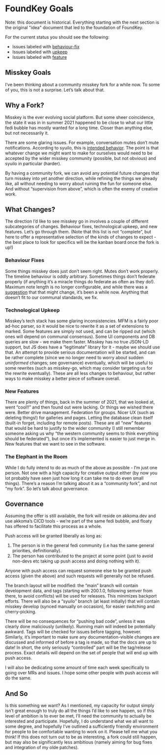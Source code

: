 # FoundKey Goals
Note: this document is historical.
Everything starting with the next section is the original "idea" document that led to the foundation of FoundKey.

For the current status you should see the following:
* Issues labeled with [behaviour-fix](https://akkoma.dev/FoundKeyGang/FoundKey/issues?labels=44)
* Issues labeled with [upkeep](https://akkoma.dev/FoundKeyGang/FoundKey/issues?labels=43)
* Issues labeled with [feature](https://akkoma.dev/FoundKeyGang/FoundKey/issues?labels=42)

## Misskey Goals
I’ve been thinking about a community misskey fork for a while now. To some of you, this is not a surprise. Let’s talk about that.

## Why a Fork?
Misskey is the ever evolving social platform. But some sheer coincidence, the state it was in in summer 2021 happened to be close to what our little fedi bubble has mostly wanted for a long time. Closer than anything else, but not necessarily it.

There are some glaring issues. For example, conversation mutes don’t mute notifications. According to syuilo, this is [intended behavior](https://github.com/misskey-dev/misskey/issues/8102#issuecomment-1035080526). The point is that whatever change we might want to make for ourselves would need to be accepted by the wider misskey community (possible, but not obvious) and syuilo in particular (harder).

By having a community fork, we can avoid any potential future changes that turn misskey into yet another direction, while refining the things we already like, all without needing to worry about ruining the fun for someone else. And without “supervision from above”, which is often the enemy of creative work.

## What Changes?
The direction I’d like to see misskey go in involves a couple of different subcategories of changes. Behaviour fixes, technological upkeep, and new features. Let’s go through them. (Note that this list is not “complete”, but here to offer a representative selection of the kinds of changes to expect - the best place to look for specifics will be the kanban board once the fork is up!)

### Behaviour Fixes
Some things misskey does just don’t seem right. Mutes don’t work properly. The timeline behaviour is oddly arbitrary. Sometimes things don’t federate properly (if anything it’s a miracle things do federate as often as they do!). Maximum note length is no longer configurable, and while there was a [suggestion](https://github.com/misskey-dev/misskey/issues/8323) that that might change, it’s been a while now.
Anything that doesn’t fit to our communal standards, we fix.

### Technological Upkeep
Misskey’s tech stack has some glaring inconsistencies. MFM is a fairly poor ad-hoc parser, so it would be nice to rewrite it as a set of extensions to marked. Some features are simply not used, and can be ripped out (which ones will depend on communal consensus). Some UI components and DB queries are slow - we make them faster. Misskey has no true JSON-LD support, but JS does have a “legitimate” library for it - maybe we should use that.
An attempt to provide serious documentation will be started, and can be rather complete (since we no longer need to worry about sudden *uninformed* changes; see governance) eventually, which will be useful to some rewrites (such as misskey-go, which may consider targeting us for the rewrite eventually).
These are all less changes to behaviour, but rather ways to make misskey a better piece of software overall.

### New Features
There are plenty of things, back in the summer of 2021, that we looked at, went “cool!!” and then found out were lacking. Or things we wished there were.
Better drive management. Federation for groups. Nicer UX (such as deleting things!) for galleries and pages. Letting the database clean itself (built-in forget, including for remote posts).
These are all “new” features that would be hard to justify to the wider community (I still remember someone asking us why “the western community seems to think everything should be federated”), but once it’s implemented is easier to just merge in.
New features that we want to see in the software.

### The Elephant in the Room
While I do fully intend to do as much of the above as possible - I’m just one person. Not one with a high capacity for creative output either (by now you lot probably have seen just how long it can take me to do even small things).
There’s a reason I’m talking about it as a “community fork”, and not “my fork”. So let’s talk about governance.

## Governance
Assuming the offer is still available, the fork will reside on akkoma.dev and use akkoma’s CICD tools - we’re part of the same fedi bubble, and floaty has offered to facilitate this process as a whole.

Push access will be granted liberally as long as:
1. The person is in the general fedi community (i.e has the same general priorities, definitionally).
2. The person has contributed to the project at some point (just to avoid non-devs etc taking up push access and doing nothing with it).

Anyone with push access can request someone else to be granted push access (given the above) and such requests will generally not be refused.

The branch layout will be modified: the “main” branch will contain development data, and tags (starting with 200.1.0, following semver from there, to avoid conflicts) will be used for releases. This minimizes backport efforts.
There will also be a “syuilo” branch (at least initially) that will contain misskey develop (synced manually on occasion), for easier switching and cherry-picking.

There will be no consequences for “pushing bad code”, unless it was clearly done maliciously (unlikely). Running main will indeed be potentially awkward. Tags will be checked for issues before tagging, however. Similarly, it’s important to make sure any documentation-visible changes are discussed and informed of before a tag is made, so that the docs are up to date! In short, the only seriously “controlled” part will be the tag/release process. Exact details will depend on the set of people that will end up with push access.

I will also be dedicating some amount of time each week specifically to going over MRs and issues. I hope some other people with push access will do the same.

## And So
Is this something we want? As I mentioned, my capacity for output simply isn’t great enough to truly do all the things I’d like to see happen, so if this level of ambition is to ever be met, I’ll need the community to actually be interested and participate.
Hopefully, I do understand what we all want to some degree, and hopefully I’ve outlined a sufficiently friendly environment for people to be comfortable wanting to work on it.
Please tell me what you think!
If this does not turn out to be as interesting, a fork could still happen, but may also be significantly less ambitious (namely aiming for bug fixes and integration of my olde patches).
